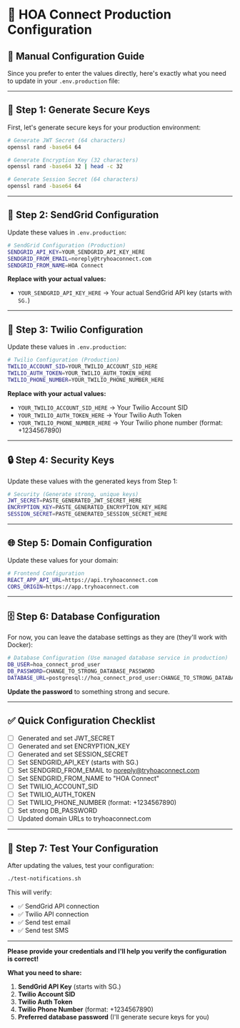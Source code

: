 # 🔧 HOA Connect Production Configuration

## 📝 **Manual Configuration Guide**

Since you prefer to enter the values directly, here's exactly what you need to update in your `.env.production` file:

---

## 🔑 **Step 1: Generate Secure Keys**

First, let's generate secure keys for your production environment:

```bash
# Generate JWT Secret (64 characters)
openssl rand -base64 64

# Generate Encryption Key (32 characters)
openssl rand -base64 32 | head -c 32

# Generate Session Secret (64 characters)  
openssl rand -base64 64
```

---

## 📧 **Step 2: SendGrid Configuration**

Update these values in `.env.production`:

```bash
# SendGrid Configuration (Production)
SENDGRID_API_KEY=YOUR_SENDGRID_API_KEY_HERE
SENDGRID_FROM_EMAIL=noreply@tryhoaconnect.com
SENDGRID_FROM_NAME=HOA Connect
```

**Replace with your actual values:**
- `YOUR_SENDGRID_API_KEY_HERE` → Your actual SendGrid API key (starts with `SG.`)

---

## 📱 **Step 3: Twilio Configuration**

Update these values in `.env.production`:

```bash
# Twilio Configuration (Production)
TWILIO_ACCOUNT_SID=YOUR_TWILIO_ACCOUNT_SID_HERE
TWILIO_AUTH_TOKEN=YOUR_TWILIO_AUTH_TOKEN_HERE
TWILIO_PHONE_NUMBER=YOUR_TWILIO_PHONE_NUMBER_HERE
```

**Replace with your actual values:**
- `YOUR_TWILIO_ACCOUNT_SID_HERE` → Your Twilio Account SID
- `YOUR_TWILIO_AUTH_TOKEN_HERE` → Your Twilio Auth Token  
- `YOUR_TWILIO_PHONE_NUMBER_HERE` → Your Twilio phone number (format: +1234567890)

---

## 🔒 **Step 4: Security Keys**

Update these values with the generated keys from Step 1:

```bash
# Security (Generate strong, unique keys)
JWT_SECRET=PASTE_GENERATED_JWT_SECRET_HERE
ENCRYPTION_KEY=PASTE_GENERATED_ENCRYPTION_KEY_HERE
SESSION_SECRET=PASTE_GENERATED_SESSION_SECRET_HERE
```

---

## 🌐 **Step 5: Domain Configuration**

Update these values for your domain:

```bash
# Frontend Configuration
REACT_APP_API_URL=https://api.tryhoaconnect.com
CORS_ORIGIN=https://app.tryhoaconnect.com
```

---

## 🗄️ **Step 6: Database Configuration**

For now, you can leave the database settings as they are (they'll work with Docker):

```bash
# Database Configuration (Use managed database service in production)
DB_USER=hoa_connect_prod_user
DB_PASSWORD=CHANGE_TO_STRONG_DATABASE_PASSWORD
DATABASE_URL=postgresql://hoa_connect_prod_user:CHANGE_TO_STRONG_DATABASE_PASSWORD@database:5432/hoa_connect_prod
```

**Update the password** to something strong and secure.

---

## ✅ **Quick Configuration Checklist**

- [ ] Generated and set JWT_SECRET
- [ ] Generated and set ENCRYPTION_KEY  
- [ ] Generated and set SESSION_SECRET
- [ ] Set SENDGRID_API_KEY (starts with SG.)
- [ ] Set SENDGRID_FROM_EMAIL to noreply@tryhoaconnect.com
- [ ] Set SENDGRID_FROM_NAME to "HOA Connect"
- [ ] Set TWILIO_ACCOUNT_SID
- [ ] Set TWILIO_AUTH_TOKEN
- [ ] Set TWILIO_PHONE_NUMBER (format: +1234567890)
- [ ] Set strong DB_PASSWORD
- [ ] Updated domain URLs to tryhoaconnect.com

---

## 🧪 **Step 7: Test Your Configuration**

After updating the values, test your configuration:

```bash
./test-notifications.sh
```

This will verify:
- ✅ SendGrid API connection
- ✅ Twilio API connection  
- ✅ Send test email
- ✅ Send test SMS

---

**Please provide your credentials and I'll help you verify the configuration is correct!**

**What you need to share:**
1. **SendGrid API Key** (starts with SG.)
2. **Twilio Account SID** 
3. **Twilio Auth Token**
4. **Twilio Phone Number** (format: +1234567890)
5. **Preferred database password** (I'll generate secure keys for you)








